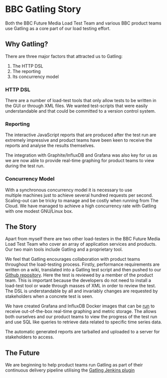 BBC Gatling Story
=================

Both the BBC Future Media Load Test Team and various BBC product 
teams use Gatling as a core part of our load testing effort. 

Why Gatling?
-----------

There are three major factors that attracted us to Gatling: 

1. The HTTP DSL
2. The reporting
3. Its concurrency model

### HTTP DSL

There are a number of load-test tools that only allow tests
to be written in the GUI or through XML files. We wanted 
test-scripts that were easily understandable and that could
be committed to a version control system. 

### Reporting

The interactive JavaScript reports that are produced after
the test run are extremely impressive and product teams 
have been keen to receive the reports and analyse the results 
themselves.

The integration with Graphite/InfluxDB and Grafana was also 
key for us as we are now able to provide real-time graphing 
for product teams to view during the test run.  

### Concurrency Model  

With a synchronous concurrency model it is necessary to use  
multiple machines just to achieve several hundred requests per
second. Scaling-out can be tricky to manage and be costly when 
running from The Cloud. We have managed to achieve a high 
concurrency rate with Gatling with one modest GNU/Linux box. 

The Story
----------

Apart from myself there are two other load-testers in the BBC
Future Media Load Test Team who cover an array of application 
services and products. Our two main tools include Gatling 
and a proprietary tool.  

We feel that Gatling encourages collaboration with product 
teams throughout the load-testing process. Firstly, performance 
requirements are written on a wiki, translated into a 
Gatling test script and then pushed to our
[Github repository](https://github.com/bbc/gatling-load-tests).
Here the test is reviewed by a member of the product team. This 
is important because the developers do not need to install a load-test tool
or wade through masses of XML in order to review the test. The 
DSL is understandable by all and invariably changes are requested 
by stakeholders when a concrete test is seen. 

We have created Grafana and InfluxDB Docker images that can be 
[run](https://github.com/bbc/gatling-load-tests#real-time-metrics) 
to receive out-of-the-box real-time graphing and metric storage. 
The allows both ourselves and our product teams to view the progress of 
the test run and use SQL like queries to retrieve data related to 
specific time series data.  

The automatic generated reports are tarballed and uploaded to a server
for stakeholders to access. 

The Future
----------

We are beginning to help product teams run Gatling as part of their
continuous delivery pipeline utilising the 
[Gatling Jenkins plugin](https://wiki.jenkins-ci.org/display/JENKINS/Gatling+Plugin)




